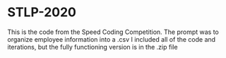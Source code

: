 # STLP-2020
This is the code from the Speed Coding Competition. The prompt was to organize employee information into a .csv
I included all of the code and iterations, but the fully functioning version is in the .zip file
